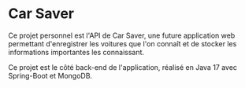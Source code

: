 # Car Saver 

Ce projet personnel est l'API de Car Saver, une future application web
permettant d'enregistrer les voitures que l'on connaît et de stocker les
informations importantes les connaissant.

Ce projet est le côté back-end de l'application, réalisé en Java 17 avec 
Spring-Boot et MongoDB.